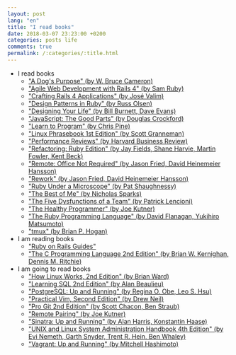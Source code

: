 ```yaml
---
layout: post
lang: "en"
title: "I read books"
date: 2018-03-07 23:23:00 +0200
categories: posts life
comments: true
permalink: /:categories/:title.html
---
```


- I read books
  - ["A Dog's Purpose" (by W. Bruce Cameron)](http://www.brucecameron.com/books/a-dog-s-purpose)
  - ["Agile Web Development with Rails 4" (by Sam Ruby)](https://pragprog.com/book/rails4/agile-web-development-with-rails-4)
  - ["Crafting Rails 4 Applications" (by José Valim)](https://pragprog.com/book/jvrails2/crafting-rails-4-applications)
  - ["Design Patterns in Ruby" (by Russ Olsen)](https://www.amazon.com/Design-Patterns-Ruby-Addison-Wesley-Professional/dp/0321490452)
  - ["Designing Your Life" (by Bill Burnett, Dave Evans)](https://designingyour.life/the-book)
  - ["JavaScript: The Good Parts" (by Douglas Crockford)](http://shop.oreilly.com/product/9780596517748.do)
  - ["Learn to Program" (by Chris Pine)](https://pine.fm/LearnToProgram)
  - ["Linux Phrasebook 1st Edition" (by Scott Granneman)](https://www.amazon.com/Linux-Phrasebook-Scott-Granneman/dp/0672328380)
  - ["Performance Reviews" (by Harvard Business Review)](https://www.amazon.com/Performance-Reviews-HBR-20-Minute-Manager-ebook/dp/B00O92Q6FS)
  - ["Refactoring: Ruby Edition" (by Jay Fields, Shane Harvie, Martin Fowler, Kent Beck)](https://www.amazon.com/gp/product/0321603508)
  - ["Remote: Office Not Required" (by Jason Fried, David Heinemeier Hansson)](https://37signals.com/remote)
  - ["Rework" (by Jason Fried, David Heinemeier Hansson)](https://37signals.com/rework)
  - ["Ruby Under a Microscope" (by Pat Shaughnessy)](http://patshaughnessy.net/ruby-under-a-microscope)
  - ["The Best of Me" (by Nicholas Sparks)](http://nicholassparks.com/stories/the-best-of-me)
  - ["The Five Dysfunctions of a Team" (by Patrick Lencioni)](https://www.tablegroup.com/books/dysfunctions)
  - ["The Healthy Programmer" (by Joe Kutner)](http://healthyprog.com)
  - ["The Ruby Programming Language" (by David Flanagan, Yukihiro Matsumoto)](http://shop.oreilly.com/product/9780596516178.do)
  - ["tmux" (by Brian P. Hogan)](https://pragprog.com/book/bhtmux/tmux)
- I am reading books
  - ["Ruby on Rails Guides"](http://edgeguides.rubyonrails.org)
  - ["The C Programming Language 2nd Edition" (by Brian W. Kernighan, Dennis M. Ritchie)](https://www.amazon.com/Programming-Language-Brian-W-Kernighan/dp/0131103628)
- I am going to read books
  - ["How Linux Works, 2nd Edition" (by Brian Ward)](https://www.nostarch.com/howlinuxworks2)
  - ["Learning SQL 2nd Edition" (by Alan Beaulieu)](http://shop.oreilly.com/product/9780596520847.do)
  - ["PostgreSQL: Up and Running" (by Regina O. Obe, Leo S. Hsu)](http://shop.oreilly.com/product/0636920025061.do)
  - ["Practical Vim, Second Edition" (by Drew Neil)](https://pragprog.com/book/dnvim2/practical-vim-second-edition)
  - ["Pro Git 2nd Edition" (by Scott Chacon, Ben Straub)](https://git-scm.com/book/uk/v2)
  - ["Remote Pairing" (by Joe Kutner)](https://pragprog.com/book/jkrp/remote-pairing)
  - ["Sinatra: Up and Running" (by Alan Harris, Konstantin Haase)](http://shop.oreilly.com/product/0636920019664.do)
  - ["UNIX and Linux System Administration Handbook 4th Edition" (by Evi Nemeth, Garth Snyder, Trent R. Hein, Ben Whaley)](https://www.amazon.com/Linux-System-Administration-Handbook-Edition/dp/0131480057)
  - ["Vagrant: Up and Running" (by Mitchell Hashimoto)](http://shop.oreilly.com/product/0636920026358.do)
